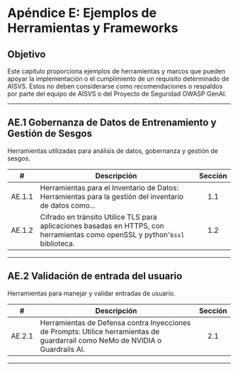 # Apéndice E: Ejemplos de Herramientas y Frameworks

## Objetivo

Este capítulo proporciona ejemplos de herramientas y marcos que pueden apoyar la implementación o el cumplimiento de un requisito determinado de AISVS. Estos no deben considerarse como recomendaciones o respaldos por parte del equipo de AISVS o del Proyecto de Seguridad OWASP GenAI.

---

## AE.1 Gobernanza de Datos de Entrenamiento y Gestión de Sesgos

Herramientas utilizadas para análisis de datos, gobernanza y gestión de sesgos.

|   #    | Descripción                                                                                                                   | Sección |
| :----: | ----------------------------------------------------------------------------------------------------------------------------- | :-----: |
| AE.1.1 | Herramientas para el Inventario de Datos: Herramientas para la gestión del inventario de datos como...                        |   1.1   |
| AE.1.2 | Cifrado en tránsito Utilice TLS para aplicaciones basadas en HTTPS, con herramientas como openSSL y python's`ssl` biblioteca. |   1.2   |

---

## AE.2 Validación de entrada del usuario

Herramientas para manejar y validar entradas de usuario.

|   #    | Descripción                                                                                                                     | Sección |
| :----: | ------------------------------------------------------------------------------------------------------------------------------- | :-----: |
| AE.2.1 | Herramientas de Defensa contra Inyecciones de Prompts: Utilice herramientas de guardarraíl como NeMo de NVIDIA o Guardrails AI. |   2.1   |

---

